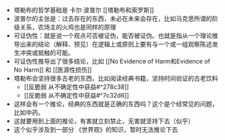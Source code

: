 - 塔勒布的哲学基础是 卡尔·波普尔 [[塔勒布和索罗斯]]
- 波普尔的主张是：过去存在的东西，未必在未来会存在，比如马克思所谓的阶级关系，农场主的火鸡也是同样的原理
- 可证伪性：就是说一个观点可否被证伪，能否被证伪。也就是指从一个理论推导出来的结论（解释、预见）在逻辑上或原则上要有与一个或一组观察陈述发生冲突或抵触的可能。
- 可证伪性推导出了很多结论，比如 [[No Evidence of Harm和Evidence of No Harm]] 和 [[医源性损伤]]
- 塔勒布会坚持很多古老的东西，比如阅读经典书籍，坚持时间验证的古老饮料
	- [[反脆弱 从不确定性中获益#^278c38]]
	- [[反脆弱 从不确定性中获益#^7c32d6]]
- 这样会有一个推论，经典的东西就是正确的东西吗？这个是个经常见的问题，比如中药。
- 这就要用到上面的推论，有害就立刻禁止，无害就坚持下去（似乎）
- 这个似乎涉及到一部分 《世界观》的知识，暂时无法推论下去